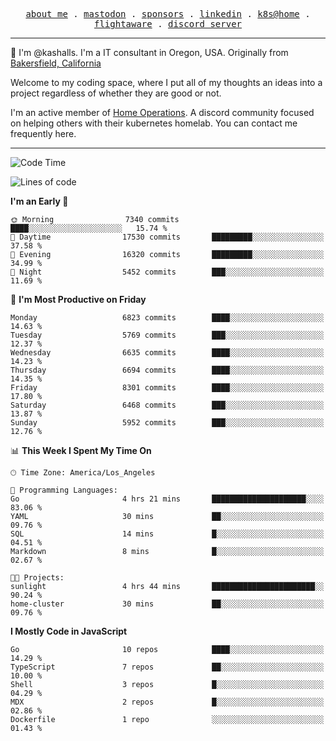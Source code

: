 <p align="center">
  <samp>
    <a href="https://jordanjones.org/">about me</a> .
    <a rel="me" href="https://mastodon.social/@kashall">mastodon</a> .
    <a href="https://github.com/sponsors/kashalls">sponsors</a> .
    <a href="https://linkedin.com/in/jordpjones">linkedin</a> .
    <a href="https://github.com/kashalls/home-cluster">k8s@home</a> .
    <a href="https://flightaware.com/adsb/stats/user/kashalls">flightaware</a> .
    <a href="https://discord.gg/V2WrCfqba9">discord server</a>
  </samp>
</p>

----------------------------------------------------------------

:wave: I'm @kashalls. I'm a IT consultant in Oregon, USA. Originally from [Bakersfield, California](https://maps.app.goo.gl/QQMtywTWghpXB6Tu6)

Welcome to my coding space, where I put all of my thoughts an ideas into a project regardless of whether they are good or not.

I'm an active member of [Home Operations](https://discord.gg/home-operations). A discord community focused on helping others with their kubernetes homelab. You can contact me frequently here.

----------------------------------------------------------------
<!--START_SECTION:waka-->
![Code Time](http://img.shields.io/badge/Code%20Time-2%2C296%20hrs%2011%20mins-blue)

![Lines of code](https://img.shields.io/badge/From%20Hello%20World%20I%27ve%20Written-9.7%20million%20lines%20of%20code-blue)

**I'm an Early 🐤** 

```text
🌞 Morning                7340 commits        ████░░░░░░░░░░░░░░░░░░░░░   15.74 % 
🌆 Daytime                17530 commits       █████████░░░░░░░░░░░░░░░░   37.58 % 
🌃 Evening                16320 commits       █████████░░░░░░░░░░░░░░░░   34.99 % 
🌙 Night                  5452 commits        ███░░░░░░░░░░░░░░░░░░░░░░   11.69 % 
```
📅 **I'm Most Productive on Friday** 

```text
Monday                   6823 commits        ████░░░░░░░░░░░░░░░░░░░░░   14.63 % 
Tuesday                  5769 commits        ███░░░░░░░░░░░░░░░░░░░░░░   12.37 % 
Wednesday                6635 commits        ████░░░░░░░░░░░░░░░░░░░░░   14.23 % 
Thursday                 6694 commits        ████░░░░░░░░░░░░░░░░░░░░░   14.35 % 
Friday                   8301 commits        ████░░░░░░░░░░░░░░░░░░░░░   17.80 % 
Saturday                 6468 commits        ███░░░░░░░░░░░░░░░░░░░░░░   13.87 % 
Sunday                   5952 commits        ███░░░░░░░░░░░░░░░░░░░░░░   12.76 % 
```


📊 **This Week I Spent My Time On** 

```text
🕑︎ Time Zone: America/Los_Angeles

💬 Programming Languages: 
Go                       4 hrs 21 mins       █████████████████████░░░░   83.06 % 
YAML                     30 mins             ██░░░░░░░░░░░░░░░░░░░░░░░   09.76 % 
SQL                      14 mins             █░░░░░░░░░░░░░░░░░░░░░░░░   04.51 % 
Markdown                 8 mins              █░░░░░░░░░░░░░░░░░░░░░░░░   02.67 % 

🐱‍💻 Projects: 
sunlight                 4 hrs 44 mins       ███████████████████████░░   90.24 % 
home-cluster             30 mins             ██░░░░░░░░░░░░░░░░░░░░░░░   09.76 % 
```

**I Mostly Code in JavaScript** 

```text
Go                       10 repos            ████░░░░░░░░░░░░░░░░░░░░░   14.29 % 
TypeScript               7 repos             ██░░░░░░░░░░░░░░░░░░░░░░░   10.00 % 
Shell                    3 repos             █░░░░░░░░░░░░░░░░░░░░░░░░   04.29 % 
MDX                      2 repos             █░░░░░░░░░░░░░░░░░░░░░░░░   02.86 % 
Dockerfile               1 repo              ░░░░░░░░░░░░░░░░░░░░░░░░░   01.43 % 
```




<!--END_SECTION:waka-->